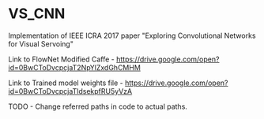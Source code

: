 # VS_CNN
Implementation of IEEE ICRA 2017 paper "Exploring Convolutional Networks for Visual Servoing"

Link to FlowNet Modified Caffe - https://drive.google.com/open?id=0BwCToDvcpcjaT2NpYlZxdGhCMHM

Link to Trained model weights file - https://drive.google.com/open?id=0BwCToDvcpcjaTldsekpfRU5yVzA

TODO - Change referred paths in code to actual paths. 

